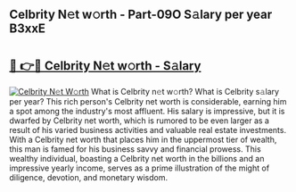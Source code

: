 ## Celbrity N𝚎t w𝚘rth - Part-09O S𝚊lary per year B3xxE

# <h2><a href="http://gc2pg0.nevu.top/?p=Celbrity">🔗 👉🔴 Celbrity N𝚎t w𝚘rth - S𝚊lary</a></h2>

[![Celbrity N𝚎t W𝚘rth](https://i.imgur.com/Oavwk0R.jpeg)](http://gc2pg0.nevu.top/?p=Celbrity)
What is Celbrity n𝚎t w𝚘rth? What is Celbrity s𝚊lary per year?
This rich person's Celbrity net worth is considerable, earning him a spot among the industry's most affluent. His salary is impressive, but it is dwarfed by Celbrity net worth, which is rumored to be even larger as a result of his varied business activities and valuable real estate investments. With a Celbrity net worth that places him in the uppermost tier of wealth, this man is famed for his business savvy and financial prowess. This wealthy individual, boasting a Celbrity net worth in the billions and an impressive yearly income, serves as a prime illustration of the might of diligence, devotion, and monetary wisdom.
